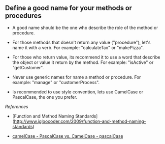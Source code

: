 Define a good name for your methods or procedures
------------

* A good name should be the one who describe the role of the method or procedure.

* For those methods that doesn't return any value ("procedure"), let's name it with a verb. For example:  "calculateTax" or  "makePizza".

* For those who return value, its recommend it to use a word that describe the object or value it  return by the method. For example: "isActive" or "getCustomer".

* Never use generic names for name a method or procedure. For example: "manage" or "customerProcess".

* Is recommended to use style convention, lets use CamelCase or PascalCase, the one you prefer. 


_References_

* [Function and Method Naming Standards] (http://www.igloocoder.com/2009/function-and-method-naming-standards)

* [camelCase - PascalCase vs. CamelCase - pascalCase](http://www.dofactory.com/topic/1141/camelcase-pascalcase-vs-camelcase-pascalcase.aspx)
